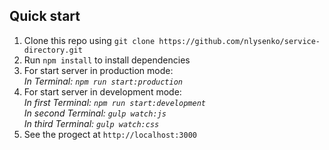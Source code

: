 ## Quick start

1. Clone this repo using `git clone https://github.com/nlysenko/service-directory.git`
2. Run `npm install` to install dependencies<br />
3. For start server in production mode:<br />
    *In Terminal: `npm run start:production`*<br />
4. For start server in development mode:<br />
   *In first Terminal: `npm run start:development`*<br />
   *In second Terminal: `gulp watch:js`*<br />
   *In third Terminal: `gulp watch:css`*<br />
5. See the progect at `http://localhost:3000`
